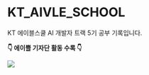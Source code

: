 # KT_AIVLE_SCHOOL

KT 에이블스쿨 AI 개발자 트랙 5기 공부 기록입니다.

**👇 에이쁠 기자단 활동 수록 👇**

<a href="https://velog.io/@o_o_o/series/AIVLE"><img src="https://img.shields.io/badge/Velog-31C48D?style=flat-square&logo=velog&logoColor=white&link=https://velog.io/@o_o_o/posts"></a>

